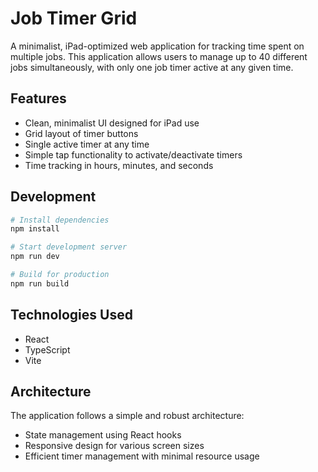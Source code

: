 # Job Timer Grid

A minimalist, iPad-optimized web application for tracking time spent on multiple jobs. This application allows users to manage up to 40 different jobs simultaneously, with only one job timer active at any given time.

## Features

- Clean, minimalist UI designed for iPad use
- Grid layout of timer buttons
- Single active timer at any time
- Simple tap functionality to activate/deactivate timers
- Time tracking in hours, minutes, and seconds

## Development

```bash
# Install dependencies
npm install

# Start development server
npm run dev

# Build for production
npm run build
```

## Technologies Used

- React
- TypeScript
- Vite

## Architecture

The application follows a simple and robust architecture:
- State management using React hooks
- Responsive design for various screen sizes
- Efficient timer management with minimal resource usage